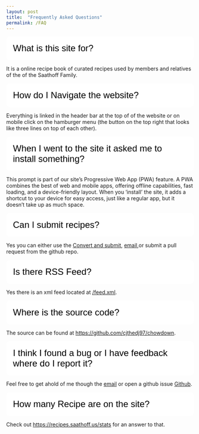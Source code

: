 ```yaml
---
layout: post
title:  "Frequently Asked Questions"
permalink: /FAQ
---
```


<head>
<style>
.collapsible {
  background-color: #fff;
  color: black;
  cursor: pointer;
  padding: 18px;
  width: 100%;
  border: none;
  text-align: left;
  outline: none;
  font-size: 1.5rem;
  border-radius: 10px;
}

.collapsible:hover {
  background-color: #007bffcc;
}

.content {
  padding: 0 18px;
  max-height: 0;
  overflow: hidden;
  transition: max-height 0.2s ease-out;
  background-color: #f8f9fa;
  border-radius: 10px;
  border-style: solid;
  border-width: 1px;
}
</style>
</head>
<body>

<button class="collapsible">What is this site for?</button>
<div class="content">
  <p>It is a online recipe book of curated recipes used by members and relatives of the of the Saathoff Family.</p>
</div>
<button class="collapsible">How do I Navigate the website?</button>
<div class="content">
  <p>Everything is linked in the header bar at the top of of the website or on mobile click on the hamburger menu (the button on the top right that looks like three lines on top of each other).</p>
</div>

<button class="collapsible">When I went to the site it asked me to install something?</button>
<div class="content">
<p>This prompt is part of our site’s Progressive Web App (PWA) feature. A PWA combines the best of web and mobile apps, offering offline capabilities, fast loading, and a device-friendly layout. When you ‘install’ the site, it adds a shortcut to your device for easy access, just like a regular app, but it doesn’t take up as much space.</p>
</div>

<button class="collapsible">Can I submit recipes?</button>
<div class="content">
<p>Yes you can either use the <a href="/convert">Convert and submit</a>, <a href="mailto:recipes@saathoff.us?subject=Recipe Submission">email</a>,or submit a pull request from the github repo.</p>
</div>

<button class="collapsible">Is there RSS Feed?</button>
<div class="content">
<p>Yes there is an xml feed located at <a href="/feed.xml">/feed.xml</a>.</p>
</div>

<button class="collapsible">Where is the source code?</button>
<div class="content">
<p>The source can be found at <a href="https://github.com/cjthedj97/chowdown">https://github.com/cjthedj97/chowdown</a>.</p>
</div>

<button class="collapsible">I think I found a bug or I have feedback where do I report it?</button>
<div class="content">
<p>Feel free to get ahold of me though the <a href="mailto:recipes@saathoff.us?subject=Site Feedback">email</a> or open a github issue <a href="https://github.com/cjthedj97/chowdown/issues/new/choose">Github</a>.</p>
</div>

<button class="collapsible">How many Recipe are on the site?</button>
<div class="content">
<p>Check out <a href="/stats">https://recipes.saathoff.us/stats</a> for an answer to that.</p>
</div>

<script>
var coll = document.getElementsByClassName("collapsible");
var i;

for (i = 0; i < coll.length; i++) {
  coll[i].addEventListener("click", function() {
    this.classList.toggle("active");
    var content = this.nextElementSibling;
    if (content.style.maxHeight){
      content.style.maxHeight = null;
    } else {
      content.style.maxHeight = content.scrollHeight + "px";
    } 
  });
}
</script>